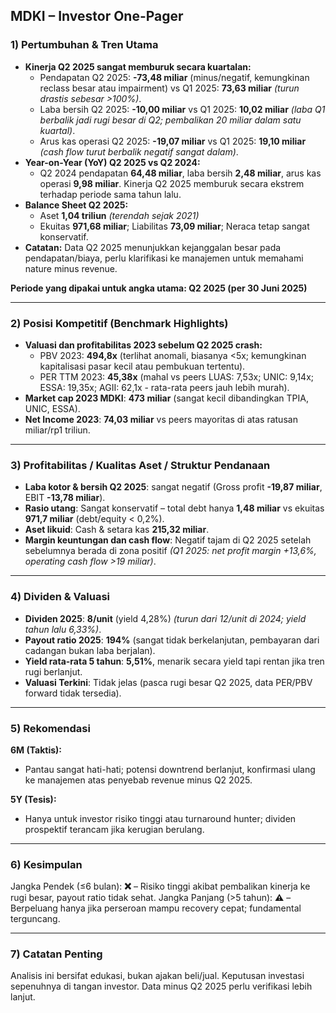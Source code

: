 ## MDKI – Investor One-Pager

### 1) Pertumbuhan & Tren Utama

- **Kinerja Q2 2025 sangat memburuk secara kuartalan:**
  - Pendapatan Q2 2025: **-73,48 miliar** (minus/negatif, kemungkinan reclass besar atau impairment) vs Q1 2025: **73,63 miliar** _(turun drastis sebesar >100%)_.
  - Laba bersih Q2 2025: **-10,00 miliar** vs Q1 2025: **10,02 miliar** _(laba Q1 berbalik jadi rugi besar di Q2; pembalikan 20 miliar dalam satu kuartal)_.
  - Arus kas operasi Q2 2025: **-19,07 miliar** vs Q1 2025: **19,10 miliar** _(cash flow turut berbalik negatif sangat dalam)_.
- **Year-on-Year (YoY) Q2 2025 vs Q2 2024:**
  - Q2 2024 pendapatan **64,48 miliar**, laba bersih **2,48 miliar**, arus kas operasi **9,98 miliar**. Kinerja Q2 2025 memburuk secara ekstrem terhadap periode sama tahun lalu.
- **Balance Sheet Q2 2025:**  
  - Aset **1,04 triliun** _(terendah sejak 2021)_
  - Ekuitas **971,68 miliar**; Liabilitas **73,09 miliar**; Neraca tetap sangat konservatif.
- **Catatan:** Data Q2 2025 menunjukkan kejanggalan besar pada pendapatan/biaya, perlu klarifikasi ke manajemen untuk memahami nature minus revenue.

**Periode yang dipakai untuk angka utama: Q2 2025 (per 30 Juni 2025)**

---

### 2) Posisi Kompetitif (Benchmark Highlights)

- **Valuasi dan profitabilitas 2023 sebelum Q2 2025 crash:**
  - PBV 2023: **494,8x** (terlihat anomali, biasanya <5x; kemungkinan kapitalisasi pasar kecil atau pembukuan tertentu).
  - PER TTM 2023: **45,38x** (mahal vs peers LUAS: 7,53x; UNIC: 9,14x; ESSA: 19,35x; AGII: 62,1x - rata-rata peers jauh lebih murah).
- **Market cap 2023 MDKI**: **473 miliar** (sangat kecil dibandingkan TPIA, UNIC, ESSA).
- **Net Income 2023**: **74,03 miliar** vs peers mayoritas di atas ratusan miliar/rp1 triliun.

---

### 3) Profitabilitas / Kualitas Aset / Struktur Pendanaan

- **Laba kotor & bersih Q2 2025**: sangat negatif (Gross profit **-19,87 miliar**, EBIT **-13,78 miliar**).
- **Rasio utang**: Sangat konservatif – total debt hanya **1,48 miliar** vs ekuitas **971,7 miliar** (debt/equity < 0,2%).
- **Aset likuid**: Cash & setara kas **215,32 miliar**.
- **Margin keuntungan dan cash flow**: Negatif tajam di Q2 2025 setelah sebelumnya berada di zona positif _(Q1 2025: net profit margin +13,6%, operating cash flow >19 miliar)_.

---

### 4) Dividen & Valuasi

- **Dividen 2025**: **8/unit** (yield 4,28%) _(turun dari 12/unit di 2024; yield tahun lalu 6,33%)_.
- **Payout ratio 2025**: **194%** (sangat tidak berkelanjutan, pembayaran dari cadangan bukan laba berjalan).
- **Yield rata-rata 5 tahun**: **5,51%**, menarik secara yield tapi rentan jika tren rugi berlanjut.
- **Valuasi Terkini**: Tidak jelas (pasca rugi besar Q2 2025, data PER/PBV forward tidak tersedia).

---

### 5) Rekomendasi

**6M (Taktis):**
- Pantau sangat hati-hati; potensi downtrend berlanjut, konfirmasi ulang ke manajemen atas penyebab revenue minus Q2 2025.

**5Y (Tesis):**
- Hanya untuk investor risiko tinggi atau turnaround hunter; dividen prospektif terancam jika kerugian berulang.

---

### 6) Kesimpulan

Jangka Pendek (≤6 bulan): **❌** – Risiko tinggi akibat pembalikan kinerja ke rugi besar, payout ratio tidak sehat.
Jangka Panjang (>5 tahun): **⚠️** – Berpeluang hanya jika perseroan mampu recovery cepat; fundamental terguncang.

---

### 7) Catatan Penting

Analisis ini bersifat edukasi, bukan ajakan beli/jual. Keputusan investasi sepenuhnya di tangan investor. Data minus Q2 2025 perlu verifikasi lebih lanjut.